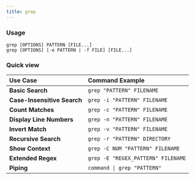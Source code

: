 ```yaml
---
title: grep
---
```


### Usage

```
grep [OPTIONS] PATTERN [FILE...]
grep [OPTIONS] [-e PATTERN | -f FILE] [FILE...]
```

### Quick view


| Use Case | Command Example |
| :--- | :--- |
| **Basic Search** | `grep "PATTERN" FILENAME` |
| **Case-Insensitive Search** | `grep -i "PATTERN" FILENAME` |
| **Count Matches** | `grep -c "PATTERN" FILENAME` |
| **Display Line Numbers** | `grep -n "PATTERN" FILENAME` |
| **Invert Match** | `grep -v "PATTERN" FILENAME` |
| **Recursive Search** | `grep -r "PATTERN" DIRECTORY` |
| **Show Context** | `grep -C NUM "PATTERN" FILENAME` |
| **Extended Regex** | `grep -E "REGEX_PATTERN" FILENAME` |
| **Piping** | `command \| grep "PATTERN"` |
